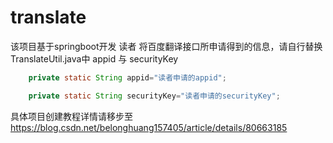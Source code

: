 # translate
该项目基于springboot开发
读者 将百度翻译接口所申请得到的信息，请自行替换TranslateUtil.java中 appid 与 securityKey

```java
    private static String appid="读者申请的appid";

    private static String securityKey="读者申请的securityKey";
```

具体项目创建教程详情请移步至 https://blog.csdn.net/belonghuang157405/article/details/80663185
